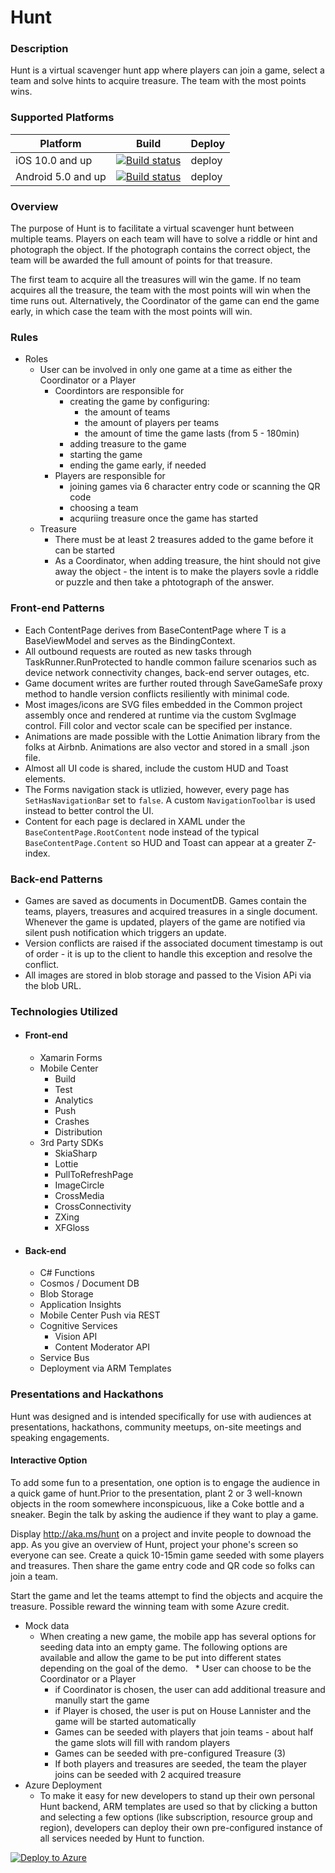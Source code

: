 # Hunt

### Description
Hunt is a virtual scavenger hunt app where players can join a game, select a team and solve hints to acquire treasure. The team with the most points wins.


### Supported Platforms

Platform | Build | Deploy
--- | --- | ---
iOS 10.0 and up | [![Build status](https://build.mobile.azure.com/v0.1/apps/e282924c-141c-4f66-8575-093291d8b5c1/branches/master/badge)](https://mobile.azure.com) | deploy
Android 5.0 and up | [![Build status](https://build.mobile.azure.com/v0.1/apps/61439d5f-9b86-461b-8128-738730c45b6b/branches/master/badge)](https://mobile.azure.com) | deploy



### Overview
The purpose of Hunt is to facilitate a virtual scavenger hunt between multiple teams. Players on each team will have to solve a riddle or hint and photograph the object. If the photograph contains the correct object, the team will be awarded the full amount of points for that treasure.

The first team to acquire all the treasures will win the game. If no team acquires all the treasure, the team with the most points will win when the time runs out. Alternatively, the Coordinator of the game can end the game early, in which case the team with the most points will win.


### Rules
  
* Roles
  * User can be involved in only one game at a time as either the Coordinator or a Player
    * Coordintors are responsible for
      * creating the game by configuring:
        * the amount of teams
        * the amount of players per teams
        * the amount of time the game lasts (from 5 - 180min)
      * adding treasure to the game
      * starting the game
      * ending the game early, if needed
    * Players are responsible for
      * joining games via 6 character entry code or scanning the QR code
      * choosing a team
      * acquriing treasure once the game has started
  * Treasure
    * There must be at least 2 treasures added to the game before it can be started
    * As a Coordinator, when adding treasure, the hint should not give away the object - the intent is to make the players sovle a riddle or puzzle and then take a phtotograph of the answer.
    

### Front-end Patterns
* Each ContentPage derives from BaseContentPage<T> where T is a BaseViewModel and serves as the BindingContext.
* All outbound requests are routed as new tasks through TaskRunner.RunProtected to handle common failure scenarios such as device network connectivity changes, back-end server outages, etc.
* Game document writes are further routed through SaveGameSafe proxy method to handle version conflicts resiliently with minimal code.
* Most images/icons are SVG files embedded in the Common project assembly once and rendered at runtime via the custom SvgImage control. Fill color and vector scale can be specified per instance.
* Animations are made possible with the Lottie Animation library from the folks at Airbnb. Animations are also vector and stored in a small .json file.
* Almost all UI code is shared, include the custom HUD and Toast elements.
* The Forms navigation stack is utlizied, however, every page has `SetHasNavigationBar` set to `false`. A custom `NavigationToolbar` is used instead to better control the UI.
* Content for each page is declared in XAML under the `BaseContentPage.RootContent` node instead of the typical `BaseContentPage.Content` so HUD and Toast can appear at a greater Z-index.

### Back-end Patterns
* Games are saved as documents in DocumentDB. Games contain the teams, players, treasures and acquired treasures in a single document. Whenever the game is updated, players of the game are notified via silent push notification which triggers an update.
* Version conflicts are raised if the associated document timestamp is out of order - it is up to the client to handle this exception and resolve the conflict.
* All images are stored in blob storage and passed to the Vision APi via the blob URL.


### Technologies Utilized
* #### Front-end
  * Xamarin Forms
  * Mobile Center
    * Build
    * Test
    * Analytics
    * Push
    * Crashes
    * Distribution
  * 3rd Party SDKs
    * SkiaSharp
    * Lottie
    * PullToRefreshPage
    * ImageCircle
    * CrossMedia
    * CrossConnectivity
    * ZXing
    * XFGloss
    
* #### Back-end
  * C# Functions
  * Cosmos / Document DB
  * Blob Storage
  * Application Insights
  * Mobile Center Push via REST
  * Cognitive Services
    * Vision API
    * Content Moderator API
  * Service Bus
  * Deployment via ARM Templates


### Presentations and Hackathons

Hunt was designed and is intended specifically for use with audiences at presentations, hackathons, community meetups, on-site meetings and speaking engagements.

#### Interactive Option
To add some fun to a presentation, one option is to engage the audience in a quick game of hunt.Prior to the presentation, plant 2 or 3 well-known objects in the room somewhere inconspicuous, like a Coke bottle and a sneaker. Begin the talk by asking the audience if they want to play a game.

Display http://aka.ms/hunt on a project and invite people to downoad the app. As you give an overview of Hunt, project your phone's screen so everyone can see. Create a quick 10-15min game seeded with some players and treasures. Then share the game entry code and QR code so folks can join a team.

Start the game and let the teams attempt to find the objects and acquire the treasure. Possible reward the winning team with some Azure credit.


* Mock data
  * When creating a new game, the mobile app has several options for seeding data into an empty game. The following options are available and allow the game to be put into different states depending on the goal of the demo.
    * User can choose to be the Coordinator or a Player
      * if Coordinator is chosen, the user can add additional treasure and manully start the game
      * if Player is chosed, the user is put on House Lannister and the game will be started automatically
    * Games can be seeded with players that join teams - about half the game slots will fill with random players
    * Games can be seeded with pre-configured Treasure (3)
    * If both players and treasures are seeded, the team the player joins can be seeded with 2 acquired treasure
* Azure Deployment
  * To make it easy for new developers to stand up their own personal Hunt backend, ARM templates are used so that by clicking a button and selecting a few options (like subscription, resource group and region), developers can deploy their own pre-configured instance of all services needed by Hunt to function.

[![Deploy to Azure](https://azuredeploy.net/deploybutton.png)](https://azuredeploy.net/)
